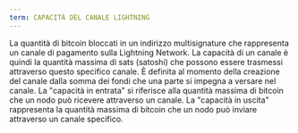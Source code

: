 ```yaml
---
term: CAPACITÀ DEL CANALE LIGHTNING
---
```


La quantità di bitcoin bloccati in un indirizzo multisignature che rappresenta un canale di pagamento sulla Lightning Network. La capacità di un canale è quindi la quantità massima di sats (satoshi) che possono essere trasmessi attraverso questo specifico canale. È definita al momento della creazione del canale dalla somma dei fondi che una parte si impegna a versare nel canale. La "capacità in entrata" si riferisce alla quantità massima di bitcoin che un nodo può ricevere attraverso un canale. La "capacità in uscita" rappresenta la quantità massima di bitcoin che un nodo può inviare attraverso un canale specifico.